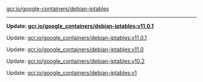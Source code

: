 [gcr.io/google-containers/debian-iptables](https://hub.docker.com/r/cruse/debian-iptables/tags/) 

----
**Update: [gcr.io/google_containers/debian-iptables:v11.0.1](https://hub.docker.com/r/cruse/debian-iptables/tags/)**

Update: [gcr.io/google_containers/debian-iptables:v11.0.1](https://hub.docker.com/r/cruse/debian-iptables/tags/)

Update: [gcr.io/google_containers/debian-iptables:v11.0](https://hub.docker.com/r/cruse/debian-iptables/tags/)

Update: [gcr.io/google_containers/debian-iptables:v10.2](https://hub.docker.com/r/cruse/debian-iptables/tags/)

Update: [gcr.io/google_containers/debian-iptables:v1](https://hub.docker.com/r/cruse/debian-iptables/tags/)

